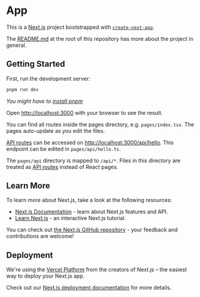 # App

This is a [Next.js](https://nextjs.org/) project bootstrapped with [`create-next-app`](https://github.com/vercel/next.js/tree/canary/packages/create-next-app).

The [README.md](/README.md) at the root of this repository has more about the project in general.

## Getting Started

First, run the development server:

```bash
pnpm run dev
```

_You might have to [install pnpm](https://pnpm.io/installation)_

Open [http://localhost:3000](http://localhost:3000) with your browser to see the result.

You can find all routes inside the pages directory, e.g. `pages/index.tsx`. The pages auto-update as you edit the files.

[API routes](https://nextjs.org/docs/api-routes/introduction) can be accessed on [http://localhost:3000/api/hello](http://localhost:3000/api/hello). This endpoint can be edited in `pages/api/hello.ts`.

The `pages/api` directory is mapped to `/api/*`. Files in this directory are treated as [API routes](https://nextjs.org/docs/api-routes/introduction) instead of React pages.

## Learn More

To learn more about Next.js, take a look at the following resources:

- [Next.js Documentation](https://nextjs.org/docs) - learn about Next.js features and API.
- [Learn Next.js](https://nextjs.org/learn) - an interactive Next.js tutorial.

You can check out [the Next.js GitHub repository](https://github.com/vercel/next.js/) - your feedback and contributions are welcome!

## Deployment

We're using the [Vercel Platform](https://vercel.com/new?utm_medium=default-template&filter=next.js&utm_source=create-next-app&utm_campaign=create-next-app-readme) from the creators of Next.js – the easiest way to deploy your Next.js app.

Check out our [Next.js deployment documentation](https://nextjs.org/docs/deployment) for more details.
